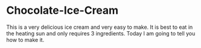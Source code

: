 # Chocolate-Ice-Cream
This is a very delicious ice cream and very easy to make. It is best to eat in the heating sun and only requires 3 ingredients. Today I am going to tell you how to make it.
